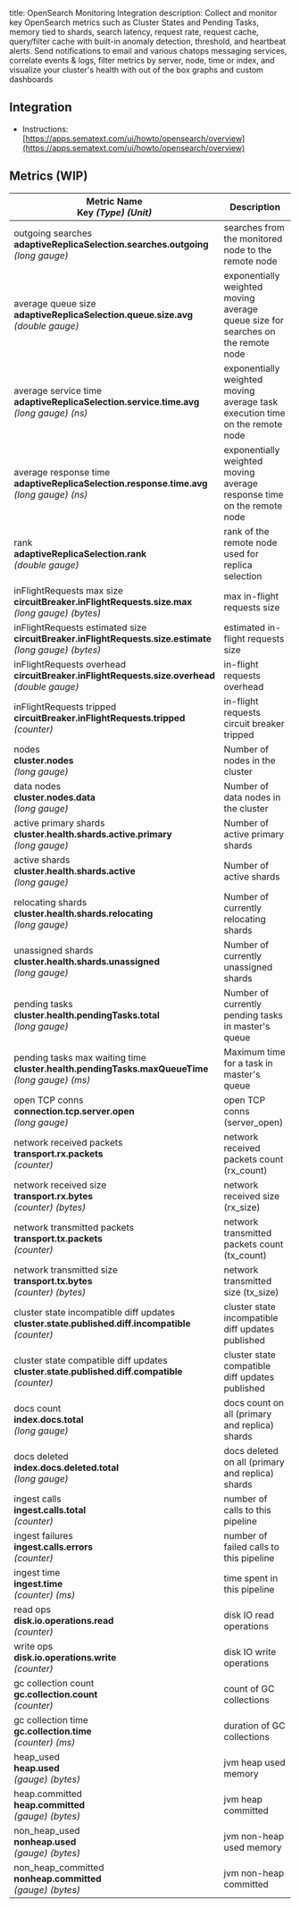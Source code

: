 title: OpenSearch Monitoring Integration
description: Collect and monitor key OpenSearch metrics such as Cluster States and Pending Tasks, memory tied to shards, search latency, request rate, request cache, query/filter cache with built-in anomaly detection, threshold, and heartbeat alerts. Send notifications to email and various chatops messaging services, correlate events & logs, filter metrics by server, node, time or index, and visualize your cluster's health with out of the box graphs and custom dashboards

## Integration

- Instructions: [https://apps.sematext.com/ui/howto/opensearch/overview](https://apps.sematext.com/ui/howto/opensearch/overview)

## Metrics (WIP)

Metric Name<br> Key *(Type)* *(Unit)*                                                                             |  Description
------------------------------------------------------------------------------------------------------------------|-------------------------------------------------------------------
outgoing searches<br>**adaptiveReplicaSelection.searches.outgoing** <br>*(long gauge)*                            |  searches from the monitored node to the remote node
average queue size<br>**adaptiveReplicaSelection.queue.size.avg** <br>*(double gauge)*                            |  exponentially weighted moving average queue size for searches on the remote node
average service time<br>**adaptiveReplicaSelection.service.time.avg** <br>*(long gauge)* *(ns)*                   |  exponentially weighted moving average task execution time on the remote node
average response time<br>**adaptiveReplicaSelection.response.time.avg** <br>*(long gauge)* *(ns)*                 |  exponentially weighted moving average response time on the remote node
rank<br>**adaptiveReplicaSelection.rank** <br>*(double gauge)*                                                    |  rank of the remote node used for replica selection
inFlightRequests max size<br>**circuitBreaker.inFlightRequests.size.max** <br>*(long gauge)* *(bytes)*            |  max in-flight requests size
inFlightRequests estimated size<br>**circuitBreaker.inFlightRequests.size.estimate** <br>*(long gauge)* *(bytes)* |  estimated in-flight requests size
inFlightRequests overhead<br>**circuitBreaker.inFlightRequests.size.overhead** <br>*(double gauge)*               |  in-flight requests overhead
inFlightRequests tripped<br>**circuitBreaker.inFlightRequests.tripped** <br>*(counter)*                           |  in-flight requests circuit breaker tripped
nodes<br>**cluster.nodes** <br>*(long gauge)*                                                                     |  Number of nodes in the cluster
data nodes<br>**cluster.nodes.data** <br>*(long gauge)*                                                           |  Number of data nodes in the cluster
active primary shards<br>**cluster.health.shards.active.primary** <br>*(long gauge)*                              |  Number of active primary shards
active shards<br>**cluster.health.shards.active** <br>*(long gauge)*                                              |  Number of active shards
relocating shards<br>**cluster.health.shards.relocating** <br>*(long gauge)*                                      |  Number of currently relocating shards
unassigned shards<br>**cluster.health.shards.unassigned** <br>*(long gauge)*                                      |  Number of currently unassigned shards
pending tasks<br>**cluster.health.pendingTasks.total** <br>*(long gauge)*                                         |  Number of currently pending tasks in master's queue
pending tasks max waiting time<br>**cluster.health.pendingTasks.maxQueueTime** <br>*(long gauge)* *(ms)*          |  Maximum time for a task in master's queue
open TCP conns<br>**connection.tcp.server.open** <br>*(long gauge)*                                               |  open TCP conns (server_open)
network received packets<br>**transport.rx.packets** <br>*(counter)*                                              |  network received packets count (rx_count)
network received size<br>**transport.rx.bytes** <br>*(counter)* *(bytes)*                                         |  network received size (rx_size)
network transmitted packets<br>**transport.tx.packets** <br>*(counter)*                                           |  network transmitted packets count (tx_count)
network transmitted size<br>**transport.tx.bytes** <br>*(counter)* *(bytes)*                                      |  network transmitted size (tx_size)
cluster state incompatible diff updates<br>**cluster.state.published.diff.incompatible** <br>*(counter)*          |  cluster state incompatible diff updates published
cluster state compatible diff updates<br>**cluster.state.published.diff.compatible** <br>*(counter)*              |  cluster state compatible diff updates published
docs count<br>**index.docs.total** <br>*(long gauge)*                                                             |  docs count on all (primary and replica) shards
docs deleted<br>**index.docs.deleted.total** <br>*(long gauge)*                                                   |  docs deleted on all (primary and replica) shards
ingest calls<br>**ingest.calls.total** <br>*(counter)*                                                            |  number of calls to this pipeline
ingest failures<br>**ingest.calls.errors** <br>*(counter)*                                                        |  number of failed calls to this pipeline
ingest time<br>**ingest.time** <br>*(counter)* *(ms)*                                                             |  time spent in this pipeline
read ops<br>**disk.io.operations.read** <br>*(counter)*                                                           |  disk IO read operations
write ops<br>**disk.io.operations.write** <br>*(counter)*                                                         |  disk IO write operations
gc collection count<br>**gc.collection.count** <br>*(counter)*                                                    |  count of GC collections
gc collection time<br>**gc.collection.time** <br>*(counter)* *(ms)*                                               |  duration of GC collections
heap_used<br>**heap.used** <br>*(gauge)* *(bytes)*                                                                |  jvm heap used memory
heap.committed<br>**heap.committed** <br>*(gauge)* *(bytes)*                                                      |  jvm heap committed
non_heap_used<br>**nonheap.used** <br>*(gauge)* *(bytes)*                                                         |  jvm non-heap used memory
non_heap_committed<br>**nonheap.committed** <br>*(gauge)* *(bytes)*                                               |  jvm non-heap committed
     
        
